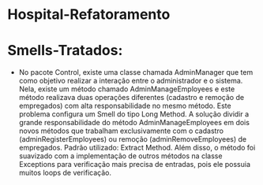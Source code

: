 # Hospital-Refatoramento

# Smells-Tratados:

* No pacote Control, existe uma classe chamada AdminManager que tem como objetivo realizar a interação entre o administrador e o sistema. Nela, existe um método chamado AdminManageEmployees e este método realizava duas operações diferentes (cadastro e remoção de empregados) com alta responsabilidade no mesmo método. Este problema configura um Smell do tipo Long Method. A solução dividir a grande responsabilidade do método AdminManageEmployees em dois novos métodos que trabalham exclusivamente com o cadastro (adminRegisterEmployees) ou remoção (adminRemoveEmployees) de empregados. Padrão utilizado: Extract Method. Além disso, o método foi suavizado com a implementação de outros métodos na classe Exceptions para verificação mais precisa de entradas, pois ele possuia muitos loops de verificação.
